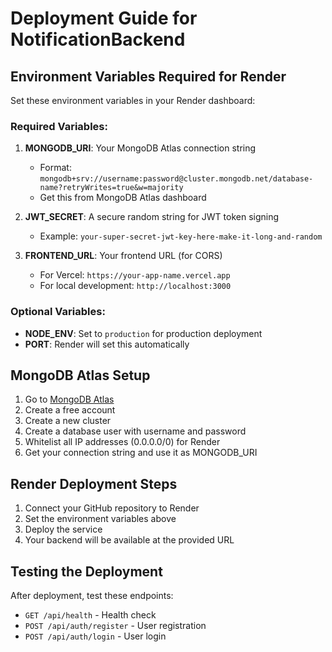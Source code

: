 # Deployment Guide for NotificationBackend

## Environment Variables Required for Render

Set these environment variables in your Render dashboard:

### Required Variables:
1. **MONGODB_URI**: Your MongoDB Atlas connection string
   - Format: `mongodb+srv://username:password@cluster.mongodb.net/database-name?retryWrites=true&w=majority`
   - Get this from MongoDB Atlas dashboard

2. **JWT_SECRET**: A secure random string for JWT token signing
   - Example: `your-super-secret-jwt-key-here-make-it-long-and-random`

3. **FRONTEND_URL**: Your frontend URL (for CORS)
   - For Vercel: `https://your-app-name.vercel.app`
   - For local development: `http://localhost:3000`

### Optional Variables:
- **NODE_ENV**: Set to `production` for production deployment
- **PORT**: Render will set this automatically

## MongoDB Atlas Setup

1. Go to [MongoDB Atlas](https://www.mongodb.com/cloud/atlas)
2. Create a free account
3. Create a new cluster
4. Create a database user with username and password
5. Whitelist all IP addresses (0.0.0.0/0) for Render
6. Get your connection string and use it as MONGODB_URI

## Render Deployment Steps

1. Connect your GitHub repository to Render
2. Set the environment variables above
3. Deploy the service
4. Your backend will be available at the provided URL

## Testing the Deployment

After deployment, test these endpoints:
- `GET /api/health` - Health check
- `POST /api/auth/register` - User registration
- `POST /api/auth/login` - User login
